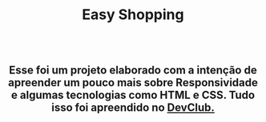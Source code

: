 <h1 align="center"> Easy Shopping </h1>
<br/>
<br/>

<h2 align="center"> Esse foi um projeto  elaborado com a intenção de apreender 
  um pouco mais sobre Responsividade e algumas tecnologias como  HTML e  CSS. 
  Tudo isso foi apreendido no <a href="https://plataforma.devclub.com.br/area/produto/item/260208">DevClub. </a> </h2>
